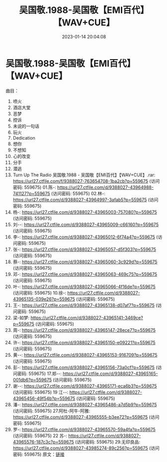﻿---
title: 吴国敬.1988-吴国敬【EMI百代】【WAV+CUE】
date: 2023-01-14 20:04:08
categories: WAV车载音乐、镜像
tags: 华语中文
---
# 吴国敬.1988-吴国敬【EMI百代】【WAV+CUE】

曲目：
01. 喷火
02. 酒店大堂
03. 恶梦
04. 控诉
05. 未说的一句话
06. 玩火
07. Dedication
08. 想你
09. 不想知
10. 心的改变
11. 分手
12. 潜逃
13. Turn Up The Radio
吴国敬.1988 - 吴国敬【EMI百代】【WAV+CUE】.rar: https://url27.ctfile.com/f/9388027-763654708-1ba2cb?p=559675
(访问密码: 559675)
01.陈-: https://url27.ctfile.com/d/9388027-43964988-741127?p=559675
(访问密码: 559675)
02.林-: https://url27.ctfile.com/d/9388027-43964997-3afab5?p=559675
(访问密码: 559675)
06. 杨-: https://url27.ctfile.com/d/9388027-43965003-757080?p=559675
(访问密码: 559675)
04. 刘--: https://url27.ctfile.com/d/9388027-43965009-c66160?p=559675
(访问密码: 559675)
05. 李-: https://url27.ctfile.com/d/9388027-43965012-6f74a4?p=559675
(访问密码: 559675)
03. 张-: https://url27.ctfile.com/d/9388027-43965057-d5f303?p=559675
(访问密码: 559675)
07. 蔡-: https://url27.ctfile.com/d/9388027-43965060-3c929d?p=559675
(访问密码: 559675)
08. 邓-: https://url27.ctfile.com/d/9388027-43965063-469c75?p=559675
(访问密码: 559675)
09. 叶-: https://url27.ctfile.com/d/9388027-43965066-4f16de?p=559675
(访问密码: 559675)
10.徐-: https://url27.ctfile.com/d/9388027-43965135-039e26?p=559675
(访问密码: 559675)
11. 王-: https://url27.ctfile.com/d/9388027-43965138-d07af7?p=559675
(访问密码: 559675)
12. 梁-如梦: https://url27.ctfile.com/d/9388027-43965141-3469ce?p=559675
(访问密码: 559675)
13. 周-: https://url27.ctfile.com/d/9388027-43965147-28ece7?p=559675
(访问密码: 559675)
14. 许-: https://url27.ctfile.com/d/9388027-43965150-e09221?p=559675
(访问密码: 559675)
15. 黄--: https://url27.ctfile.com/d/9388027-43965153-916709?p=559675
(访问密码: 559675)
16. 彭-: https://url27.ctfile.com/d/9388027-43965156-73a0cf?p=559675
(访问密码: 559675)
17.郑--: https://url27.ctfile.com/d/9388027-43965165-001db6?p=559675
(访问密码: 559675)
18. 谢--: https://url27.ctfile.com/d/9388027-43965171-eca6b3?p=559675
(访问密码: 559675)
19 江--: https://url27.ctfile.com/d/9388027-43965456-49f54b?p=559675
(访问密码: 559675)
20. 潘-: https://url27.ctfile.com/d/9388027-43965486-a7d5b9?p=559675
(访问密码: 559675)
27.阿杜-阿牛-阿雅: https://url27.ctfile.com/d/9388027-43965555-b3ee72?p=559675
(访问密码: 559675)
21. 罗-: https://url27.ctfile.com/d/9388027-43965570-59a4fa?p=559675
(访问密码: 559675)
22 苏-: https://url27.ctfile.com/d/9388027-43965576-187c3c?p=559675
(访问密码: 559675)
29.无印良品: https://url27.ctfile.com/d/9388027-43985274-89c256?p=559675
(访问密码: 559675)
原文：[链接](https://blog.sina.com.cn/s/blog_1647c7e76010310ow.html)